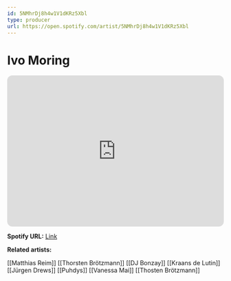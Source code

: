 ```yaml
---
id: 5NMhrDj8h4w1V1dKRz5Xbl
type: producer
url: https://open.spotify.com/artist/5NMhrDj8h4w1V1dKRz5Xbl
---
```

# Ivo Moring

<iframe style="border-radius:12px" src="https://open.spotify.com/embed/artist/5NMhrDj8h4w1V1dKRz5Xbl" width="100%" height="352" frameBorder="0" allowfullscreen="" allow="autoplay; clipboard-write; encrypted-media; fullscreen; picture-in-picture" loading="lazy"></iframe>

**Spotify URL:** [Link](https://open.spotify.com/artist/5NMhrDj8h4w1V1dKRz5Xbl)

**Related artists:**

[[Matthias Reim]]
[[Thorsten Brötzmann]]
[[DJ Bonzay]]
[[Kraans de Lutin]]
[[Jürgen Drews]]
[[Puhdys]]
[[Vanessa Mai]]
[[Thosten Brötzmann]]

